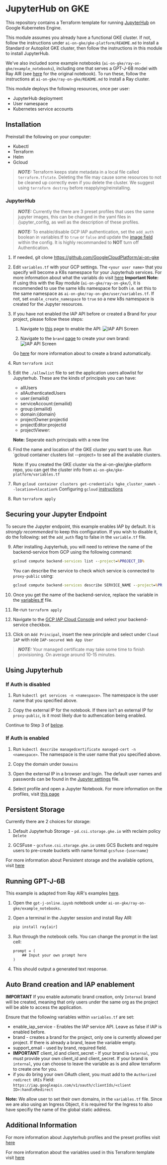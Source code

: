 # JupyterHub on GKE

This repository contains a Terraform template for running [JupyterHub](https://jupyter.org/hub) on Google Kubernetes Engine.

This module assumes you already have a functional GKE cluster. If not, follow the instructions under `ai-on-gke/gke-platform/README.md`
to install a Standard or Autopilot GKE cluster, then follow the instructions in this module to install JupyterHub.

We've also included some example notebooks (`ai-on-gke/ray-on-gke/example_notebooks`), including one that serves a GPT-J-6B model with Ray AIR (see
[here](https://docs.ray.io/en/master/ray-air/examples/gptj_serving.html) for the original notebook). To run these, follow the instructions at
`ai-on-gke/ray-on-gke/README.md` to install a Ray cluster.

This module deploys the following resources, once per user:
* JupyterHub deployment
* User namespace
* Kubernetes service accounts

## Installation

Preinstall the following on your computer:
* Kubectl
* Terraform
* Helm
* Gcloud

> **_NOTE:_** Terraform keeps state metadata in a local file called `terraform.tfstate`. Deleting the file may cause some resources to not be cleaned up correctly even if you delete the cluster. We suggest using `terraform destroy` before reapplying/reinstalling.

### JupyterHub

> **_NOTE:_** Currently the there are 3 preset profiles that uses the same jupyter images, this can be changed in the yaml files in /jupyter_config, as well as the description of these profiles.

> **_NOTE:_** To enable/disable GCP IAP authentication, set the `add_auth` boolean in variables.tf to `true` or `false` and update the [image field](https://github.com/GoogleCloudPlatform/ai-on-gke/blob/main/jupyter-on-gke/jupyter_config/config-selfauth.yaml#L12) within the config. It is highly recommanded to **NOT** turn off Authentication.

1. If needed, git clone https://github.com/GoogleCloudPlatform/ai-on-gke

2. Edit `variables.tf` with your GCP settings. The `<your user name>` that you specify will become a K8s namespace for your Jupyterhub services. For more information about what the variabls do visit [here](https://github.com/GoogleCloudPlatform/ai-on-gke/blob/main/jupyter-on-gke/variable_definitions.md)
**Important Note:**
If using this with the Ray module (`ai-on-gke/ray-on-gke/`), it is recommended to use the same k8s namespace
for both i.e. set this to the same namespace as `ai-on-gke/ray-on-gke/user/variables.tf`.
If not, set `enable_create_namespace` to `true` so a new k8s namespace is created for the Jupyter resources.

3. If you have not enabled the IAP API before or created a Brand for your project, please follow these steps:

    1. Navigate to [this](https://console.cloud.google.com/security/iap) page to enable the API:
    ![IAP API Screen](./images/iap_enable_api_screenshot.png)

    2. Navigate to the `brand` [page](https://console.cloud.google.com/apis/credentials/consent) to create your own brand:
    ![IAP API Screen](./images/oauth_consent_screenshot.png)

    Go [here](#auto-brand-creation-and-iap-enablement) for more information about to create a brand automatically.

4. Run `terraform init`

5. Edit the `./allowlist` file to set the application users allowlist for Jupyterhub. These are the kinds of principals you can have:

    * allUsers
    * allAuthenticatedUsers
    * user:{emailid}
    * serviceAccount:{emailid}
    * group:{emailid}
    * domain:{domain}
    * projectOwner:projectid
    * projectEditor:projectid
    * projectViewer:

    **Note:** Seperate each principals with a new line

6. Find the name and location of the GKE cluster you want to use.
   Run `gcloud container clusters list --project=<your GCP project> to see all the available clusters.

   Note: If you created the GKE cluster via the ai-on-gke/gke-platform repo, you can get the cluster info from `ai-on-gke/gke-platform/variables.tf`

7. Run `gcloud container clusters get-credentials %gke_cluster_name% --location=%location%`
   Configuring `gcloud` [instructions](https://cloud.google.com/sdk/docs/initializing)

8. Run `terraform apply`

## Securing your Jupyter Endpoint

To secure the Jupyter endpoint, this example enables IAP by default. It is _strongly recommended_ to keep this configuration. If you wish to disable it, do the following: set the `add_auth` flag to false in the `variable.tf` file.

9. After installing Jupyterhub, you will need to retrieve the name of the backend-service from GCP using the following command:

    ```cmd
    gcloud compute backend-services list --project=%PROJECT_ID%
    ```

    You can describe the service to check which service is connected to `proxy-public` using:

    ```cmd
    gcloud compute backend-services describe SERVICE_NAME --project=%PROJECT_ID% --global
    ```

10. Once you get the name of the backend-service, replace the variable in the [variables.tf](https://github.com/GoogleCloudPlatform/ai-on-gke/blob/main/jupyter-on-gke/variables.tf) file.

11. Re-run `terraform apply`

12. Navigate to the [GCP IAP Cloud Console](https://console.cloud.google.com/security/iap) and select your backend-service checkbox.

13. Click on `Add Principal`, insert the new principle and select under `Cloud IAP` with role `IAP-secured Web App User`

> **_NOTE:_** Your managed certificate may take some time to finish provisioning. On average around 10-15 minutes. 

## Using Jupyterhub

### If Auth is disabled

1. Run `kubectl get services -n <namespace>`. The namespace is the user name that you specified above.

2. Copy the external IP for the notebook. If there isn't an external IP for `proxy-public`, is it most likely due to authencation being enabled.

Continue to Step 3 of [below](#if-auth-is-enabled).

### If Auth is enabled

1. Run `kubectl describe managedcertificate managed-cert -n <namespace>`. The namespace is the user name that you specified above.

2. Copy the domain under `Domains`

3. Open the external IP in a browser and login. The default user names and
   passwords can be found in the [Jupyter
   settings](https://github.com/GoogleCloudPlatform/ai-on-gke/blob/main/jupyter-on-gke/jupyter_config/config-selfauth.yaml) file.

4. Select profile and open a Jupyter Notebook. For more information on the profiles, visit [this page](https://github.com/GoogleCloudPlatform/ai-on-gke/blob/main/jupyter-on-gke/profiles.md)

## Persistent Storage

Currently there are 2 choices for storage:

1. Default Jupyterhub Storage - `pd.csi.storage.gke.io` with reclaim policy `Delete`

2. GCSFuse - `gcsfuse.csi.storage.gke.io` uses GCS Buckets and require users to pre-create buckets with name format `gcsfuse-{username}`

For more information about Persistent storage and the available options, visit [here](https://github.com/GoogleCloudPlatform/ai-on-gke/blob/main/jupyter-on-gke/storage.md)

## Running GPT-J-6B

This example is adapted from Ray AIR's examples [here](https://docs.ray.io/en/master/ray-air/examples/gptj_serving.html).

1. Open the `gpt-j-online.ipynb` notebook under `ai-on-gke/ray-on-gke/example_notebooks`.

2. Open a terminal in the Jupyter session and install Ray AIR:

    ```cmd
    pip install ray[air]
    ```

3. Run through the notebook cells. You can change the prompt in the last cell:

    ```jupyter
    prompt = (
        ## Input your own prompt here
    )
    ```

4. This should output a generated text response.

## Auto Brand creation and IAP enablement

**IMPORTANT** If you enable automatic brand creation, only `Internal` brand will be created, meaning that only users under the same org as the project will be able to access the application.

Ensure that the following variables within `variables.tf` are set:

* enable_iap_service - Enables the IAP service API. Leave as false if IAP is enabled before.
* brand - creates a brand for the project, only one is currently allowed per project. If there is already a brand, leave the variable empty.
* support_email - used by brand, required field.
* **IMPORTANT** client_id and client_secret - If your brand is `external`, you must provide your own client_id and client_secret. If your brand is `internal`, you can choose to leave the variable as is and allow terraform to create one for you.
* if you do bring your own OAuth client, you must add to the `Authorized redirect URIs` Field:  `https://iap.googleapis.com/v1/oauth/clientIds/<client ID>:handleRedirect`

**Note:**
We allow user to set their own domains, in the `variables.tf` file. Since we are also using an Ingress Object, it is required for the Ingress to also have specifiy the name of the global static address.

## Additional Information

For more information about Jupyterhub profiles and the preset profiles visit [here](https://github.com/GoogleCloudPlatform/ai-on-gke/blob/main/jupyter-on-gke/profiles.md)

For more information about the variables used in this Terraform template visit [here](https://github.com/GoogleCloudPlatform/ai-on-gke/blob/main/jupyter-on-gke/variable_definitions.md)
